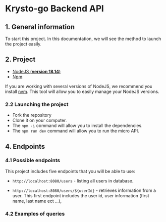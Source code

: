 # Krysto-go Backend API 

## 1. General information

To start this project. In this documentation, we will see the method to launch the project easily.


## 2. Project 

- [NodeJS (**version 18.14**)](https://nodejs.org/en/)
- [Npm](https://www.npmjs.com/)

If you are working with several versions of NodeJS, we recommend you install [nvm](https://github.com/nvm-sh/nvm). This tool will allow you to easily manage your NodeJS versions.

### 2.2 Launching the project

- Fork the repository
- Clone it on your computer.
- The `npm -i` command will allow you to install the dependencies.
- The `npm run dev` command will allow you to run the micro API.


## 4. Endpoints

### 4.1 Possible endpoints

This project includes five endpoints that you will be able to use: 

- `http://localhost:8080/users` - listing all users in database. 

- `http://localhost:8080/users/${userId}` - retrieves information from a user. This first endpoint includes the user id, user information (first name, last name ect ...),


### 4.2 Examples of queries


